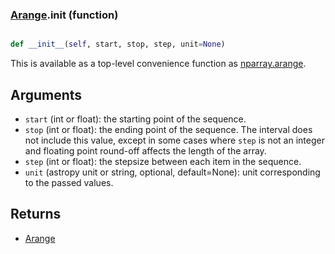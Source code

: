 ### [Arange](Arange.md).__init__ (function)


```py

def __init__(self, start, stop, step, unit=None)

```



This is available as a top-level convenience function as [nparray.arange](nparray.arange.md).

Arguments
------------
* `start` (int or float): the starting point of the sequence.
* `stop` (int or float): the ending point of the sequence.  The interval
    does not include this value, except in some cases where `step` is not an
    integer and floating point round-off affects the length of the array.
* `step` (int or float): the stepsize between each item in the sequence.
* `unit` (astropy unit or string, optional, default=None): unit
  corresponding to the passed values.

Returns
-----------
* [Arange](Arange.md)

